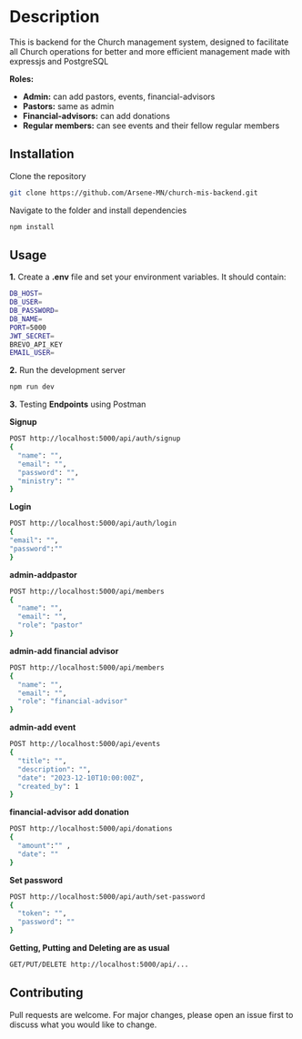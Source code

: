 # Description

This is backend for the Church management system, designed to facilitate all Church operations for better and more efficient management made with expressjs and PostgreSQL

**Roles:**
- **Admin:** can add pastors, events, financial-advisors
- **Pastors:** same as admin
- **Financial-advisors:** can add donations
- **Regular members:** can see events and their fellow regular members
## Installation

Clone the repository

```bash
git clone https://github.com/Arsene-MN/church-mis-backend.git
```
Navigate to the folder and install dependencies

```bash
npm install
```
## Usage
**1.** Create a **.env** file and set your environment variables. It should contain:
```bash
DB_HOST=
DB_USER=
DB_PASSWORD=
DB_NAME=
PORT=5000
JWT_SECRET=
BREVO_API_KEY
EMAIL_USER=
```
**2.** Run the development server
```bash
npm run dev
```
**3.** Testing **Endpoints** using Postman 

**Signup**
```bash
POST http://localhost:5000/api/auth/signup
{
  "name": "",
  "email": "",
  "password": "",
  "ministry": ""
}
```
**Login**
```bash
POST http://localhost:5000/api/auth/login
{
"email": "",
"password":""
}
```

**admin-addpastor**
```bash
POST http://localhost:5000/api/members
{
  "name": "",
  "email": "",
  "role": "pastor"
}
```
**admin-add financial advisor**
```bash
POST http://localhost:5000/api/members
{
  "name": "",
  "email": "",
  "role": "financial-advisor"
}
```
**admin-add event**
```bash
POST http://localhost:5000/api/events
{
  "title": "",
  "description": "",
  "date": "2023-12-10T10:00:00Z",
  "created_by": 1
}
```
**financial-advisor add donation**
```bash
POST http://localhost:5000/api/donations
{
  "amount":"" ,
  "date": ""
}
```
**Set password**
```bash
POST http://localhost:5000/api/auth/set-password
{
  "token": "",
  "password": ""
}
```
**Getting, Putting and Deleting are as usual**
```bash
GET/PUT/DELETE http://localhost:5000/api/...
```


## Contributing

Pull requests are welcome. For major changes, please open an issue first
to discuss what you would like to change.
